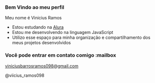 ### Bem Vindo ao meu perfil 

Meu nome é Vinicius Ramos 

- Estou estudando na [Alura](https://www.alura.com.br)
- Estou me desenvolvendo na linguagem JavaScript
- Utilizo esse espaço para minha organização e compartilhamento dos meus projetos desenvolvidos

### Você pode entrar em contato comigo :mailbox

viniciusbarrosramos098@gmail.com

@viicius_ramos098
